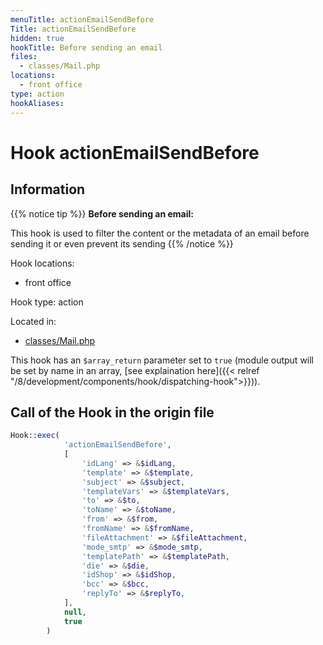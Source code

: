 ```yaml
---
menuTitle: actionEmailSendBefore
Title: actionEmailSendBefore
hidden: true
hookTitle: Before sending an email
files:
  - classes/Mail.php
locations:
  - front office
type: action
hookAliases:
---
```


# Hook actionEmailSendBefore

## Information

{{% notice tip %}}
**Before sending an email:** 

This hook is used to filter the content or the metadata of an email before sending it or even prevent its sending
{{% /notice %}}

Hook locations: 
  - front office

Hook type: action

Located in: 
  - [classes/Mail.php](https://github.com/PrestaShop/PrestaShop/blob/8.0.x/classes/Mail.php)

This hook has an `$array_return` parameter set to `true` (module output will be set by name in an array, [see explaination here]({{< relref "/8/development/components/hook/dispatching-hook">}})).

## Call of the Hook in the origin file

```php
Hook::exec(
            'actionEmailSendBefore',
            [
                'idLang' => &$idLang,
                'template' => &$template,
                'subject' => &$subject,
                'templateVars' => &$templateVars,
                'to' => &$to,
                'toName' => &$toName,
                'from' => &$from,
                'fromName' => &$fromName,
                'fileAttachment' => &$fileAttachment,
                'mode_smtp' => &$mode_smtp,
                'templatePath' => &$templatePath,
                'die' => &$die,
                'idShop' => &$idShop,
                'bcc' => &$bcc,
                'replyTo' => &$replyTo,
            ],
            null,
            true
        )
```